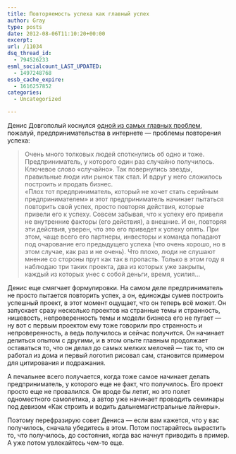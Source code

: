 ```yaml
---
title: Повторяемость успеха как главный успех
author: Gray
type: posts
date: 2012-08-06T11:10:20+00:00
excerpt:
url: /11034
dsq_thread_id:
  - 794526233
esml_socialcount_LAST_UPDATED:
  - 1497248768
essb_cache_expire:
  - 1616257852
categories:
  - Uncategorized

---
```








Денис Довгополый коснулся [одной из самых главных проблем][1], пожалуй, предпринимательства в интернете — проблемы повторения успеха:

> Очень много толковых людей споткнулись об одно и тоже. Предприниматель, у которого один раз случайно получилось. Ключевое слово &#171;случайно&#187;. Так повернулись звезды, правильные люди или рынок так стал. И вдруг у него сложилось построить и продать бизнес.  
> &#171;Плох тот предприниматель, который не хочет стать серийным предпринимателем&#187; и этот предприниматель начинает пытаться повторить свой успех, просто повторяя действия, которые привели его к успеху. Совсем забывая, что к успеху его привели не внутренние факторы (его действия), а внешние. И он, повторяя эти действия, уверен, что это его приведет к успеху опять. При этом, чаще всего его партнеры, инвесторы и команда попадают под очарование его предыдущего успеха (что очень хорошо, но в этом случае, как раз и не очень). Что плохо, люди не слушают мнение со стороны прут как так в пропасть. Только в этом году я наблюдаю три таких проекта, два из которых уже закрыты, каждый из которых унес с собой деньги, время, усилия&#8230;

Денис еще смягчает формулировки. На самом деле предприниматель не просто пытается повторить успех, а он, единожды сумев построить успешный проект, в этот момент ощущает, что он теперь всё может. Он запускает сразу несколько проектов на странные темы и странность, нишевость, непроверенность темы и модели бизнеса его не пугает — ну вот с первым проектом ему тоже говорили про странность и непроверенность, а ведь получилось и сейчас получится. Он начинает делиться опытом с другими, и в этом опыте главным продолжает оставаться то, что он делал до самых мелких мелочей — так то, что он работал из дома и первый логотип рисовал сам, становится примером для цитирования и подражания. 

А печальнее всего получается, когда тоже самое начинает делать предприниматель, у которого еще не факт, что получилось. Его проект просто еще не провалился. Он вроде бы летит, но это полет одноместного самолетика, а автор уже начинает проводить семинары под девизом &#171;Как строить и водить дальнемагистральные лайнеры&#187;.

Поэтому перефразирую совет Дениса — если вам кажется, что у вас получилось, сначала убедитесь в этом. Потом постарайтесь вырастить то, что получилось, до состояния, когда вас начнут приводить в пример. А уже потом увлекайтесь чем-то еще. 

 [1]: http://dennydov.blogspot.com/2012/08/1.html
